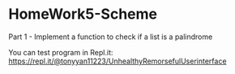 # HomeWork5-Scheme

Part 1 - Implement a function to check if a list is a palindrome

You can test program in Repl.it:
https://repl.it/@tonyyan11223/UnhealthyRemorsefulUserinterface
